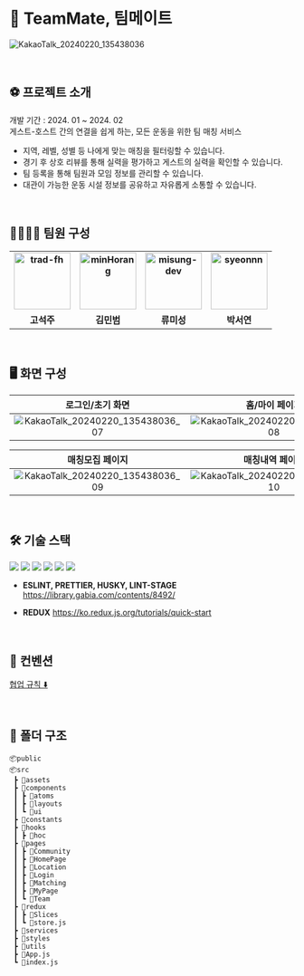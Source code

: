 # 🏀 TeamMate, 팀메이트 

![KakaoTalk_20240220_135438036](https://github.com/TiimMate/TeamMateClient/assets/68735700/5f825fa3-a717-47d7-b76b-fa2e85e231d8)

<br>

## ⚽ 프로젝트 소개

개발 기간 : 2024. 01 ~ 2024. 02<br/>
게스트-호스트 간의 연결을 쉽게 하는, 모든 운동을 위한 팀 매칭 서비스
<br/>
- 지역, 레벨, 성별 등 나에게 맞는 매칭을 필터링할 수 있습니다.
- 경기 후 상호 리뷰를 통해 실력을 평가하고 게스트의 실력을 확인할 수 있습니다.
- 팀 등록을 통해 팀원과 모임 정보를 관리할 수 있습니다.
- 대관이 가능한 운동 시설 정보를 공유하고 자유롭게 소통할 수 있습니다.

<br/>

## 👨‍👨‍👧‍👧 팀원 구성
<table style="font-weight : bold">
      <tr>
         <td align="center">
          <a href="https://github.com/trad-fh">                 
                  <img alt="trad-fh" src="https://avatars.githubusercontent.com/trad-fh" width="100" />           
              </a>
          </td>
       <td align="center">
          <a href="https://github.com/minHorang">                 
                  <img alt="minHorang" src="https://avatars.githubusercontent.com/minHorang" width="100" />           
              </a>
          </td>
          <td align="center">
              <a href="https://github.com/misung-dev">                 
                  <img alt="misung-dev" src="https://avatars.githubusercontent.com/misung-dev" width="100" />            
              </a>
          </td>
          <td align="center">
              <a href="https://github.com/syeonnn">                 
                  <img alt="syeonnn" src="https://avatars.githubusercontent.com/syeonnn" width="100" />            
              </a>
          </td>
      </tr>
      <tr>
          <td align="center">고석주</td>
          <td align="center">김민범</td>
          <td align="center">류미성</td>
          <td align="center">박서연</td>
      </tr>
  </table>

<br/>

## 🖥️ 화면 구성
|**로그인/초기 화면**|**홈/마이 페이지**|**대관 정보/커뮤니티**|
|:---:|:---:|:---:|
|![KakaoTalk_20240220_135438036_07](https://github.com/TiimMate/TeamMateClient/assets/68735700/9d04c5b4-b762-4be6-b90e-91c7c48b582d)|![KakaoTalk_20240220_135438036_08](https://github.com/TiimMate/TeamMateClient/assets/68735700/3a4b387a-9c3c-41f7-80e9-6ef1caab02bd)|![KakaoTalk_20240220_135438036_11](https://github.com/TiimMate/TeamMateClient/assets/68735700/f55d530d-b313-420b-976e-e6d6177c07f8)


|**매칭모집 페이지**|**매칭내역 페이지**|
|:---:|:---:|
|![KakaoTalk_20240220_135438036_09](https://github.com/TiimMate/TeamMateClient/assets/68735700/486a33ff-76e2-4777-8208-d91c3e5e404b)|![KakaoTalk_20240220_135438036_10](https://github.com/TiimMate/TeamMateClient/assets/68735700/88f7d60c-951e-4526-bb49-9b17caf4d937)|



<br/>

## 🛠️ 기술 스택
<img src="https://img.shields.io/badge/react-20232a.svg?style=for-the-badge&logo=react&logoColor=61DAFB" /> <img src="https://img.shields.io/badge/javascript-F7DF1E?style=for-the-badge&logo=javascript&logoColor=black" />
<img src="https://img.shields.io/badge/html5-E34F26?style=for-the-badge&logo=html5&logoColor=white" /> 
<img src="https://img.shields.io/badge/css-1572B6?style=for-the-badge&logo=css3&logoColor=white" /> 
<img src="https://img.shields.io/badge/styled--components-DB7093?style=for-the-badge&logo=styled-components&logoColor=ffd35b" />
<img src="https://img.shields.io/badge/Redux-764ABC?style=for-the-badge&logo=Redux&logoColor=purple" />

- **ESLINT, PRETTIER, HUSKY, LINT-STAGE**
https://library.gabia.com/contents/8492/

- **REDUX**
https://ko.redux.js.org/tutorials/quick-start

<br/>

## 📝 컨벤션
[협업 규칙 ⬇️](https://free-geology-d77.notion.site/e62b8227f4a8421d939fa70bf0fb8a47?pvs=4)


<br/>

## 📁 폴더 구조

```
📦public
📦src
 ┣ 📂assets
 ┣ 📂components
 ┃ ┣ 📂atoms
 ┃ ┣ 📂layouts
 ┃ ┗ 📂ui
 ┣ 📂constants
 ┣ 📂hooks
 ┃ ┣ 📂hoc
 ┣ 📂pages
 ┃ ┣ 📂Community
 ┃ ┣ 📂HomePage
 ┃ ┣ 📂Location
 ┃ ┣ 📂Login
 ┃ ┣ 📂Matching
 ┃ ┣ 📂MyPage
 ┃ ┗ 📂Team
 ┣ 📂redux
 ┃ ┣ 📂Slices
 ┃ ┗ 📜store.js
 ┣ 📂services
 ┣ 📂styles
 ┣ 📂utils
 ┣ 📜App.js
 ┗ 📜index.js
```

